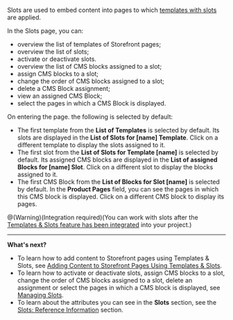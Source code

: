 Slots are used to embed content into pages to which [templates with slots](https://documentation.spryker.com/docs/en/en/templates-slots-feature-overview ) are applied.

In the Slots page, you can:

* overview the list of templates of Storefront pages;
* overview the list of slots;
* activate or deactivate slots.
* overview the list of CMS blocks assigned to a slot;
* assign CMS blocks to a slot;
* change the order of CMS blocks assigned to a slot;
* delete a CMS Block assignment;
* view an assigned CMS Block;
* select the pages in which a CMS Block is displayed.

On entering the page. the following is selected by default: 
* The first template from the **List of Templates** is selected by default. Its slots are displayed in the **List of Slots for [name] Template**. Click on a different template to display the slots assigned to it.  
* The first slot from the **List of Slots for Template [name]** is selected by default. Its assigned CMS blocks are displayed in the **List of assigned Blocks for [name] Slot**. Click on a different slot to display the blocks assigned to it.
* The first CMS Block from the **List of Blocks for Slot [name]** is selected by default. In the **Product Pages** field, you can see the pages in which this CMS block is displayed. Click on a different CMS block to display its pages.

@(Warning)(Integration required)(You can work with slots after the [Templates & Slots feature has been integrated](https://documentation.spryker.com/docs/en/en/cms-feature-integration-guide) into your project.)
***
**What's next?**

* To learn how to add content to Storefront pages using Templates & Slots, see [Adding Content to Storefront Pages Using Templates & Slots](https://documentation.spryker.com/docs/en/en/adding-content-to-storefront-pages-using-templates-slots).
* To learn how to activate or deactivate slots, assign CMS blocks to a slot, change the order of CMS blocks assigned to a slot, delete an assignment or select the pages in which a CMS block is displayed, see [Managing Slots](https://documentation.spryker.com/docs/en/en/managing-slots). 
* To learn about the attributes you can see in the **Slots** section, see the [Slots: Reference Information](https://documentation.spryker.com/docs/en/en/slots-reference-information) section. 